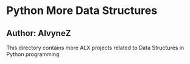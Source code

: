 # Python More Data Structures
## Author: AlvyneZ
This directory contains more ALX projects related to Data Structures in Python programming
